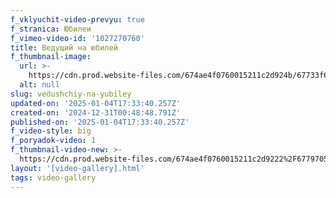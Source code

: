 ```yaml
---
f_vklyuchit-video-prevyu: true
f_stranica: Юбилеи
f_vimeo-video-id: '1027270760'
title: Ведущий на юбилей
f_thumbnail-image:
  url: >-
    https://cdn.prod.website-files.com/674ae4f0760015211c2d924b/67733f69f2d1f225550d6e7d_1947208647-911b8e98a0ede51d59e50467657d616297220a708f57b40647d0a68c1c7010f7-d.avif
  alt: null
slug: vedushchiy-na-yubiley
updated-on: '2025-01-04T17:33:40.257Z'
created-on: '2024-12-31T00:48:48.791Z'
published-on: '2025-01-04T17:33:40.257Z'
f_video-style: big
f_poryadok-video: 1
f_thumbnail-video-new: >-
  https://cdn.prod.website-files.com/674ae4f0760015211c2d9222%2F67797052c64d03c9ee0b85fc_Promo-corporate%201-transcode.mp4
layout: '[video-gallery].html'
tags: video-gallery
---
```



